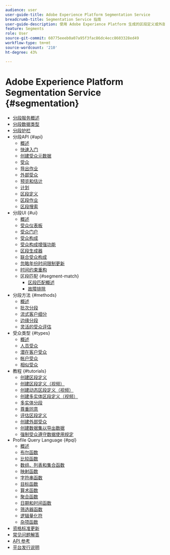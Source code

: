 ```yaml
---
audience: user
user-guide-title: Adobe Experience Platform Segmentation Service
breadcrumb-title: Segmentation Service 指南
user-guide-description: 使用 Adobe Experience Platform 生成的区段定义或外部来源，根据实时客户轮廓数据生成受众群体。
feature: Segments
role: User
source-git-commit: 60775eeeb0a07a95f3fac86dc4ecc8603328ed49
workflow-type: tm+mt
source-wordcount: '210'
ht-degree: 43%

---
```



# Adobe Experience Platform Segmentation Service {#segmentation}

- [分段服务概述](home.md)
- [分段数据类型](data-types.md)
- [分段护栏](https://experienceleague.adobe.com/docs/experience-platform/profile/guardrails.html?lang=zh-Hans#segmentation-guardrails)
- 分段API {#api}
   - [概述](api/overview.md)
   - [快速入门](api/getting-started.md)
   - [创建受众元数据](api/create-audience.md)
   - [受众](api/audiences.md)
   - [导出作业](api/export-jobs.md)
   - [外部受众](api/external-audiences.md)
   - [预览和估计](api/previews-and-estimates.md)
   - [计划](api/schedules.md)
   - [区段定义](api/segment-definitions.md)
   - [区段作业](api/segment-jobs.md)
   - [区段搜索](api/segment-search.md)
- 分段UI {#ui}
   - [概述](ui/overview.md)
   - [受众仪表板](ui/audience-dashboard.md)
   - [受众门户](ui/audience-portal.md)
   - [受众构成](ui/audience-composition.md)
   - [受众构成增强功能](ui/composition-enhancements.md)
   - [区段生成器](ui/segment-builder.md)
   - [联合受众构成](https://experienceleague.adobe.com/zh-hans/docs/federated-audience-composition/using/home)
   - [忽略年份时间限制更新](ui/ignore-year.md)
   - [时间约束重构](ui/segment-refactoring.md)
   - 区段匹配 {#segment-match}
      - [区段匹配概述](ui/segment-match/overview.md)
      - [故障排除](ui/segment-match/troubleshooting.md)
- 分段方法 {#methods}
   - [概述](methods/overview.md)
   - [批次分段](methods/batch-segmentation.md)
   - [流式客户细分](methods/streaming-segmentation.md)
   - [边缘分段](methods/edge-segmentation.md)
   - [灵活的受众评估](methods/flexible-audience-evaluation.md)
- 受众类型 {#types}
   - [概述](types/overview.md)
   - [人员受众](types/people-audiences.md)
   - [潜在客户受众](types/prospect-audiences.md)
   - [帐户受众](types/account-audiences.md)
   - [相似受众](types/lookalike-audiences.md)
- 教程 {#tutorials}
   - [创建区段定义](tutorials/create-a-segment.md)
   - [创建区段定义（视频）](video/create-segment.md)
   - [创建动态区段定义（视频）](video/create-a-dynamic-segment.md)
   - [创建多实体区段定义（视频）](video/create-multi-entity-segments.md)
   - [多实体分段](tutorials/multi-entity-segmentation.md)
   - [尊重同意](tutorials/consents.md)
   - [评估区段定义](tutorials/evaluate-a-segment.md)
   - [创建外部受众](tutorials/create-external-audience.md)
   - [创建数据集以导出数据](tutorials/create-dataset-export-segment.md)
   - [强制受众遵守数据使用规定](tutorials/governance.md)
- Profile Query Language {#pql}
   - [概述](pql/overview.md)
   - [布尔函数](pql/boolean-functions.md)
   - [比较函数](pql/comparison-functions.md)
   - [数组、列表和集合函数](pql/array-functions.md)
   - [映射函数](pql/map-functions.md)
   - [字符串函数](pql/string-functions.md)
   - [目标函数](pql/object-functions.md)
   - [算术函数](pql/arithmetic-functions.md)
   - [聚合函数](pql/aggregation-functions.md)
   - [日期和时间函数](pql/datetime-functions.md)
   - [筛选器函数](pql/filter-functions.md)
   - [逻辑量化符](pql/logical-quantifiers.md)
   - [杂项函数](pql/misc-functions.md)
- [资格标准更新](./eligibility-criteria-update.md)
- [常见问题解答](./faq.md)
- [API 参考](https://www.adobe.io/experience-platform-apis/references/segmentation/)
- [平台发行说明](https://experienceleague.adobe.com/zh-hans/docs/experience-platform/release-notes/latest)